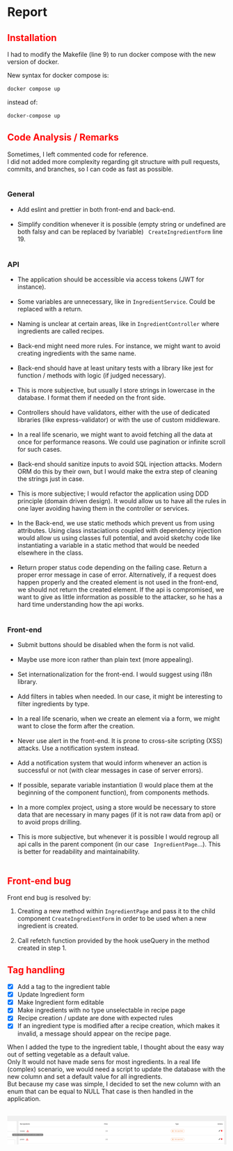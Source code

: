 # Report

## <span style=" color: red ">Installation </span>

I had to modify the Makefile (line 9) to run docker compose with the new version of docker.

New syntax for docker compose is:
```bash
docker compose up
```

instead of:
```bash
docker-compose up
```


## <span style=" color: red ">Code Analysis / Remarks</span> 
Sometimes, I left commented code for reference.<br/>
I did not added more complexity regarding git structure with pull requests, commits, and branches, so I can code as fast as possible.<br/><br />

### General 

- Add eslint and prettier in both front-end and back-end. <br/><br />
- Simplify condition whenever it is possible (empty string or undefined are both falsy and can be replaced by !variable) ``` CreateIngredientForm``` line 19.<br/><br />


### API
- The application should be accessible via access tokens (JWT for instance).<br/><br />
- Some variables are unnecessary, like in ```IngredientService```. Could be replaced with a return.<br/><br /> 
- Naming is unclear at certain areas, like in ```IngredientController``` where ingredients are called recipes. <br/><br />
- Back-end might need more rules. For instance, we might want to avoid creating ingredients with the same name. <br/><br />
- Back-end should have at least unitary tests with a library like jest for function / methods with logic (if judged necessary). <br/><br />
- This is more subjective, but usually I store strings in lowercase in the database. I format them if needed on the front side. <br/><br />
- Controllers should have validators, either with the use of dedicated libraries (like express-validator) or with the use of custom middleware. <br/><br />
- In a real life scenario, we might want to avoid fetching all the data at once for performance reasons. We could use pagination or infinite scroll for such cases. <br/><br />
- Back-end should sanitize inputs to avoid SQL injection attacks. Modern ORM do this by their own, but I would make the extra step of cleaning the strings just in case.<br/><br />
- This is more subjective; I would refactor the application using DDD principle (domain driven design). It would allow us to have all the rules in one layer avoiding having them in the controller or services. <br/><br />
- In the Back-end, we use static methods which prevent us from using attributes. Using class instaciations coupled with dependency injection would allow us using classes full potential, and avoid sketchy code like instantiating a variable in a static method that would be needed elsewhere in the class. <br/><br />
- Return proper status code depending on the failing case. Return a proper error message in case of error. Alternatively, if a request does happen properly and the created element is not
  used in the front-end, we should not return the created element. If the api is compromised, we want to give as little information as possible to the attacker, so he has a hard time understanding how the api works.<br/><br />

### Front-end
- Submit buttons should be disabled when the form is not valid. <br /><br />
- Maybe use more icon rather than plain text (more appealing). <br/><br />
- Set internationalization for the front-end. I would suggest using i18n library. <br /><br />
- Add filters in tables when needed. In our case, it might be interesting to filter ingredients by type. <br /><br />
- In a real life scenario, when we create an element via a form, we might want to close the form after the creation. <br /><br />
- Never use alert in the front-end. It is prone to cross-site scripting (XSS) attacks. Use a notification system instead. <br /><br />
- Add a notification system that would inform whenever an action is successful or not (with clear messages in case of server errors). <br /><br />
- If possible, separate variable instantiation (I would place them at the beginning of the component function), from components methods.<br/><br />
- In a more complex project, using a store would be necessary to store data that are necessary in many pages (if it is not raw data from api) or to avoid props drilling. <br /><br />
- This is more subjective, but whenever it is possible I would regroup all api calls in the parent component (in our case ``` IngredientPage```...). This is better for readability and maintainability. <br /><br />


## <span style=" color: red ">Front-end bug</span>
Front end bug is resolved by:

1. Creating a new method within ```IngredientPage``` and pass it to the child component ```CreateIngredientForm``` in order to be used when a new ingredient is created. <br /><br />
2. Call refetch function provided by the hook useQuery in the method created in step 1.





## <span style=" color: red ">Tag handling</span>

- [X] Add a tag to the ingredient table
- [X] Update Ingredient form
- [X] Make Ingredient form editable
- [X] Make ingredients with no type unselectable in recipe page
- [X] Recipe creation / update are done with expected rules
- [X] If an ingredient type is modified after a recipe creation, which makes it invalid, a message should appear on the recipe page. <br />

When I added the type to the ingredient table, I thought about the easy way out of setting vegetable as a default value.<br/>
Only It would not have made sens for most ingredients.
In a real life (complex) scenario, we would need a script to update the database with the new column and set a default value for all ingredients.<br />
But because my case was simple, I decided to set the new column with an enum that can be equal to NULL
That case is then handled in the application.<br/><br />

![img.png](img.png)
<br/><br/><br/><br/>




